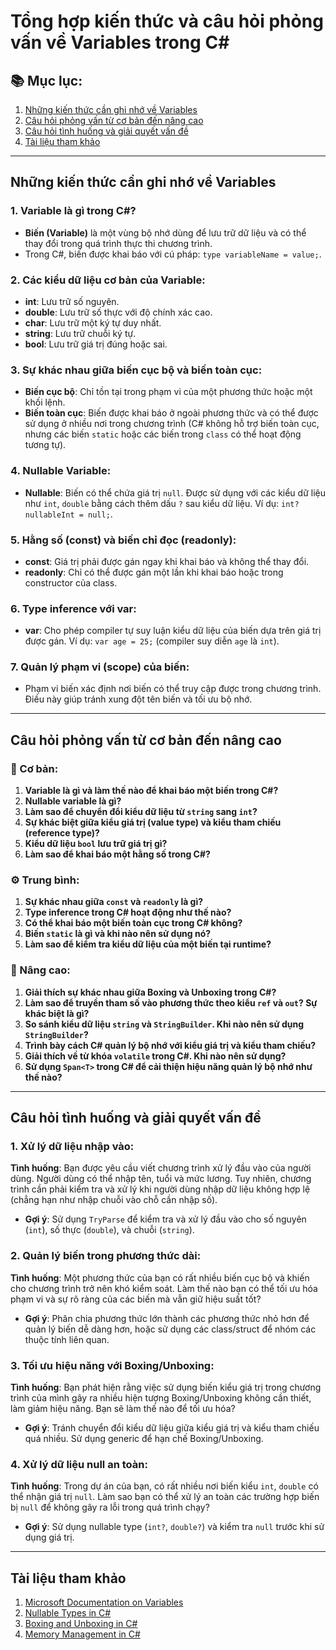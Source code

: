 # Tổng hợp kiến thức và câu hỏi phỏng vấn về Variables trong C#

## 📚 Mục lục:

1. [Những kiến thức cần ghi nhớ về Variables](#những-kiến-thức-cần-ghi-nhớ-về-variables)
2. [Câu hỏi phỏng vấn từ cơ bản đến nâng cao](#câu-hỏi-phỏng-vấn-từ-cơ-bản-đến-nâng-cao)
3. [Câu hỏi tình huống và giải quyết vấn đề](#câu-hỏi-tình-huống-và-giải-quyết-vấn-đề)
4. [Tài liệu tham khảo](#tài-liệu-tham-khảo)

---

## Những kiến thức cần ghi nhớ về Variables

### 1. Variable là gì trong C#?

- **Biến (Variable)** là một vùng bộ nhớ dùng để lưu trữ dữ liệu và có thể thay đổi trong quá trình thực thi chương trình.
- Trong C#, biến được khai báo với cú pháp: `type variableName = value;`.

### 2. Các kiểu dữ liệu cơ bản của Variable:

- **int**: Lưu trữ số nguyên.
- **double**: Lưu trữ số thực với độ chính xác cao.
- **char**: Lưu trữ một ký tự duy nhất.
- **string**: Lưu trữ chuỗi ký tự.
- **bool**: Lưu trữ giá trị đúng hoặc sai.

### 3. Sự khác nhau giữa biến cục bộ và biến toàn cục:

- **Biến cục bộ**: Chỉ tồn tại trong phạm vi của một phương thức hoặc một khối lệnh.
- **Biến toàn cục**: Biến được khai báo ở ngoài phương thức và có thể được sử dụng ở nhiều nơi trong chương trình (C# không hỗ trợ biến toàn cục, nhưng các biến `static` hoặc các biến trong `class` có thể hoạt động tương tự).

### 4. Nullable Variable:

- **Nullable**: Biến có thể chứa giá trị `null`. Được sử dụng với các kiểu dữ liệu như `int`, `double` bằng cách thêm dấu `?` sau kiểu dữ liệu. Ví dụ: `int? nullableInt = null;`.

### 5. Hằng số (const) và biến chỉ đọc (readonly):

- **const**: Giá trị phải được gán ngay khi khai báo và không thể thay đổi.
- **readonly**: Chỉ có thể được gán một lần khi khai báo hoặc trong constructor của class.

### 6. Type inference với var:

- **var**: Cho phép compiler tự suy luận kiểu dữ liệu của biến dựa trên giá trị được gán. Ví dụ: `var age = 25;` (compiler suy diễn `age` là `int`).

### 7. Quản lý phạm vi (scope) của biến:

- Phạm vi biến xác định nơi biến có thể truy cập được trong chương trình. Điều này giúp tránh xung đột tên biến và tối ưu bộ nhớ.

---

## Câu hỏi phỏng vấn từ cơ bản đến nâng cao

### 🔰 Cơ bản:

1. **Variable là gì và làm thế nào để khai báo một biến trong C#?**
2. **Nullable variable là gì?**
3. **Làm sao để chuyển đổi kiểu dữ liệu từ `string` sang `int`?**
4. **Sự khác biệt giữa kiểu giá trị (value type) và kiểu tham chiếu (reference type)?**
5. **Kiểu dữ liệu `bool` lưu trữ giá trị gì?**
6. **Làm sao để khai báo một hằng số trong C#?**

### ⚙️ Trung bình:

1. **Sự khác nhau giữa `const` và `readonly` là gì?**
2. **Type inference trong C# hoạt động như thế nào?**
3. **Có thể khai báo một biến toàn cục trong C# không?**
4. **Biến `static` là gì và khi nào nên sử dụng nó?**
5. **Làm sao để kiểm tra kiểu dữ liệu của một biến tại runtime?**

### 🚀 Nâng cao:

1. **Giải thích sự khác nhau giữa Boxing và Unboxing trong C#?**
2. **Làm sao để truyền tham số vào phương thức theo kiểu `ref` và `out`? Sự khác biệt là gì?**
3. **So sánh kiểu dữ liệu `string` và `StringBuilder`. Khi nào nên sử dụng `StringBuilder`?**
4. **Trình bày cách C# quản lý bộ nhớ với kiểu giá trị và kiểu tham chiếu?**
5. **Giải thích về từ khóa `volatile` trong C#. Khi nào nên sử dụng?**
6. **Sử dụng `Span<T>` trong C# để cải thiện hiệu năng quản lý bộ nhớ như thế nào?**

---

## Câu hỏi tình huống và giải quyết vấn đề

### 1. Xử lý dữ liệu nhập vào:

**Tình huống**: Bạn được yêu cầu viết chương trình xử lý đầu vào của người dùng. Người dùng có thể nhập tên, tuổi và mức lương. Tuy nhiên, chương trình cần phải kiểm tra và xử lý khi người dùng nhập dữ liệu không hợp lệ (chẳng hạn như nhập chuỗi vào chỗ cần nhập số).

- **Gợi ý**: Sử dụng `TryParse` để kiểm tra và xử lý đầu vào cho số nguyên (`int`), số thực (`double`), và chuỗi (`string`).

### 2. Quản lý biến trong phương thức dài:

**Tình huống**: Một phương thức của bạn có rất nhiều biến cục bộ và khiến cho chương trình trở nên khó kiểm soát. Làm thế nào bạn có thể tối ưu hóa phạm vi và sự rõ ràng của các biến mà vẫn giữ hiệu suất tốt?

- **Gợi ý**: Phân chia phương thức lớn thành các phương thức nhỏ hơn để quản lý biến dễ dàng hơn, hoặc sử dụng các class/struct để nhóm các thuộc tính liên quan.

### 3. Tối ưu hiệu năng với Boxing/Unboxing:

**Tình huống**: Bạn phát hiện rằng việc sử dụng biến kiểu giá trị trong chương trình của mình gây ra nhiều hiện tượng Boxing/Unboxing không cần thiết, làm giảm hiệu năng. Bạn sẽ làm thế nào để tối ưu hóa?

- **Gợi ý**: Tránh chuyển đổi kiểu dữ liệu giữa kiểu giá trị và kiểu tham chiếu quá nhiều. Sử dụng generic để hạn chế Boxing/Unboxing.

### 4. Xử lý dữ liệu null an toàn:

**Tình huống**: Trong dự án của bạn, có rất nhiều nơi biến kiểu `int`, `double` có thể nhận giá trị `null`. Làm sao bạn có thể xử lý an toàn các trường hợp biến bị `null` để không gây ra lỗi trong quá trình chạy?

- **Gợi ý**: Sử dụng nullable type (`int?`, `double?`) và kiểm tra `null` trước khi sử dụng giá trị.

---

## Tài liệu tham khảo

1. [Microsoft Documentation on Variables](https://learn.microsoft.com/en-us/dotnet/csharp/programming-guide/inside-a-program/variables)
2. [Nullable Types in C#](https://learn.microsoft.com/en-us/dotnet/csharp/language-reference/builtin-types/nullable-value-types)
3. [Boxing and Unboxing in C#](https://learn.microsoft.com/en-us/dotnet/csharp/programming-guide/types/boxing-and-unboxing)
4. [Memory Management in C#](https://learn.microsoft.com/en-us/dotnet/standard/garbage-collection/)
